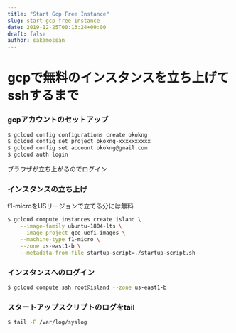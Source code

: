 ```yaml
---
title: "Start Gcp Free Instance"
slug: start-gcp-free-instance
date: 2019-12-25T00:13:24+09:00
draft: false
author: sakamossan
---
```


# gcpで無料のインスタンスを立ち上げてsshするまで

### gcpアカウントのセットアップ

```bash
$ gcloud config configurations create okokng
$ gcloud config set project okokng-xxxxxxxxxx
$ gcloud config set account okokng@gmail.com
$ gcloud auth login
```

ブラウザが立ち上がるのでログイン


### インスタンスの立ち上げ

f1-microをUSリージョンで立てる分には無料

```bash
$ gcloud compute instances create island \
    --image-family ubuntu-1804-lts \
    --image-project gce-uefi-images \
    --machine-type f1-micro \
    --zone us-east1-b \
    --metadata-from-file startup-script=./startup-script.sh
```

### インスタンスへのログイン

```bash
$ gcloud compute ssh root@island --zone us-east1-b
```

### スタートアップスクリプトのログをtail

```bash
$ tail -F /var/log/syslog
```
